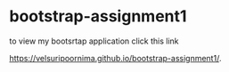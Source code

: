 # bootstrap-assignment1

to view my bootsrtap application click this link

https://velsuripoornima.github.io/bootstrap-assignment1/.
